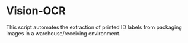 # Vision-OCR
This script automates the extraction of printed ID labels from packaging images in a warehouse/receiving environment.
